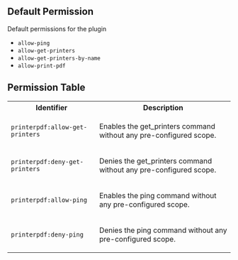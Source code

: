 ## Default Permission

Default permissions for the plugin

- `allow-ping`
- `allow-get-printers`
- `allow-get-printers-by-name`
- `allow-print-pdf`

## Permission Table

<table>
<tr>
<th>Identifier</th>
<th>Description</th>
</tr>


<tr>
<td>

`printerpdf:allow-get-printers`

</td>
<td>

Enables the get_printers command without any pre-configured scope.

</td>
</tr>

<tr>
<td>

`printerpdf:deny-get-printers`

</td>
<td>

Denies the get_printers command without any pre-configured scope.

</td>
</tr>

<tr>
<td>

`printerpdf:allow-ping`

</td>
<td>

Enables the ping command without any pre-configured scope.

</td>
</tr>

<tr>
<td>

`printerpdf:deny-ping`

</td>
<td>

Denies the ping command without any pre-configured scope.

</td>
</tr>
</table>
